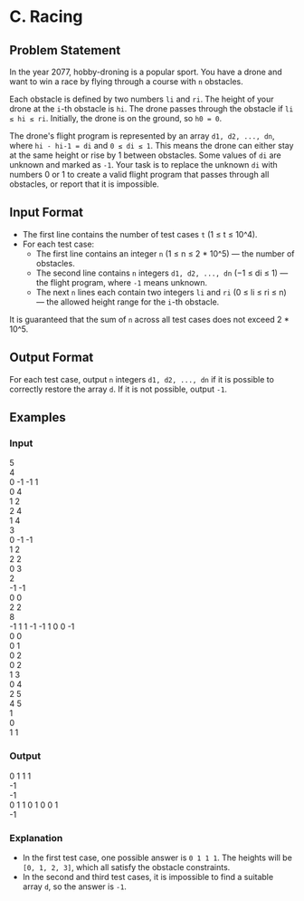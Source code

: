 # C. Racing

## Problem Statement
In the year 2077, hobby-droning is a popular sport. You have a drone and want to win a race by flying through a course with `n` obstacles.

Each obstacle is defined by two numbers `li` and `ri`. The height of your drone at the `i`-th obstacle is `hi`. The drone passes through the obstacle if `li ≤ hi ≤ ri`. Initially, the drone is on the ground, so `h0 = 0`.

The drone's flight program is represented by an array `d1, d2, ..., dn`, where `hi - hi-1 = di` and `0 ≤ di ≤ 1`. This means the drone can either stay at the same height or rise by 1 between obstacles. Some values of `di` are unknown and marked as `-1`. Your task is to replace the unknown `di` with numbers 0 or 1 to create a valid flight program that passes through all obstacles, or report that it is impossible.

## Input Format
- The first line contains the number of test cases `t` (1 ≤ t ≤ 10^4).
- For each test case:
  - The first line contains an integer `n` (1 ≤ n ≤ 2 * 10^5) — the number of obstacles.
  - The second line contains `n` integers `d1, d2, ..., dn` (−1 ≤ di ≤ 1) — the flight program, where `-1` means unknown.
  - The next `n` lines each contain two integers `li` and `ri` (0 ≤ li ≤ ri ≤ n) — the allowed height range for the `i`-th obstacle.

It is guaranteed that the sum of `n` across all test cases does not exceed 2 * 10^5.

## Output Format
For each test case, output `n` integers `d1, d2, ..., dn` if it is possible to correctly restore the array `d`. If it is not possible, output `-1`.

## Examples

### Input
5  
4  
0 -1 -1 1  
0 4  
1 2  
2 4  
1 4  
3  
0 -1 -1  
1 2  
2 2  
0 3  
2  
-1 -1  
0 0  
2 2  
8  
-1 1 1 -1 -1 1 0 0 -1  
0 0  
0 1  
0 2  
0 2  
1 3  
0 4  
2 5  
4 5  
1  
0  
1 1  

### Output
0 1 1 1  
-1  
-1  
0 1 1 0 1 0 0 1  
-1  

### Explanation
- In the first test case, one possible answer is `0 1 1 1`. The heights will be `[0, 1, 2, 3]`, which all satisfy the obstacle constraints.
- In the second and third test cases, it is impossible to find a suitable array `d`, so the answer is `-1`.
